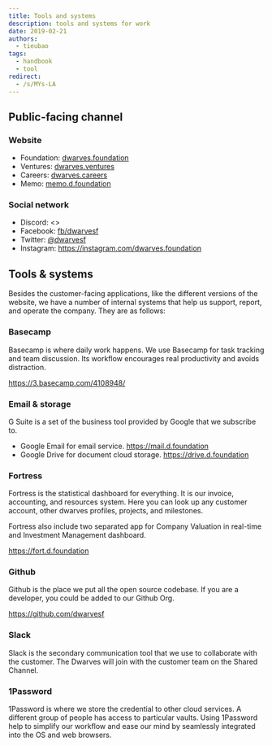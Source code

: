 ```yaml
---
title: Tools and systems
description: tools and systems for work
date: 2019-02-21
authors:
  - tieubao
tags:
  - handbook
  - tool
redirect:
  - /s/MYs-LA
---
```


## Public-facing channel

### Website

- Foundation: [dwarves.foundation](https://dwarves.foundation)
- Ventures: [dwarves.ventures](https://dwarves.ventures)
- Careers: [dwarves.careers](https://dwarves.careers)
- Memo: [memo.d.foundation](https://memo.d.foundation)

### Social network

- Discord: <>
- Facebook: [fb/dwarvesf](https://facebook.com/dwarvesf)
- Twitter: [@dwarvesf](https://twitter.com/dwarvesf)
- Instagram: <https://instagram.com/dwarves.foundation>

## Tools & systems

Besides the customer-facing applications, like the different versions of the website, we have a number of internal systems that help us support, report, and operate the company. They are as follows:

### Basecamp

Basecamp is where daily work happens. We use Basecamp for task tracking and team discussion. Its workflow encourages real productivity and avoids distraction.

<https://3.basecamp.com/4108948/>

### Email & storage

G Suite is a set of the business tool provided by Google that we subscribe to.

- Google Email for email service. <https://mail.d.foundation>
- Google Drive for document cloud storage. <https://drive.d.foundation>

### Fortress

Fortress is the statistical dashboard for everything. It is our invoice, accounting, and resources system. Here you can look up any customer account, other dwarves profiles, projects, and milestones.

Fortress also include two separated app for Company Valuation in real-time and Investment Management dashboard.

<https://fort.d.foundation>

### Github

Github is the place we put all the open source codebase. If you are a developer, you could be added to our Github Org.

<https://github.com/dwarvesf>

### Slack

Slack is the secondary communication tool that we use to collaborate with the customer. The Dwarves will join with the customer team on the Shared Channel.

### 1Password

1Password is where we store the credential to other cloud services. A different group of people has access to particular vaults. Using 1Password help to simplify our workflow and ease our mind by seamlessly integrated into the OS and web browsers.
